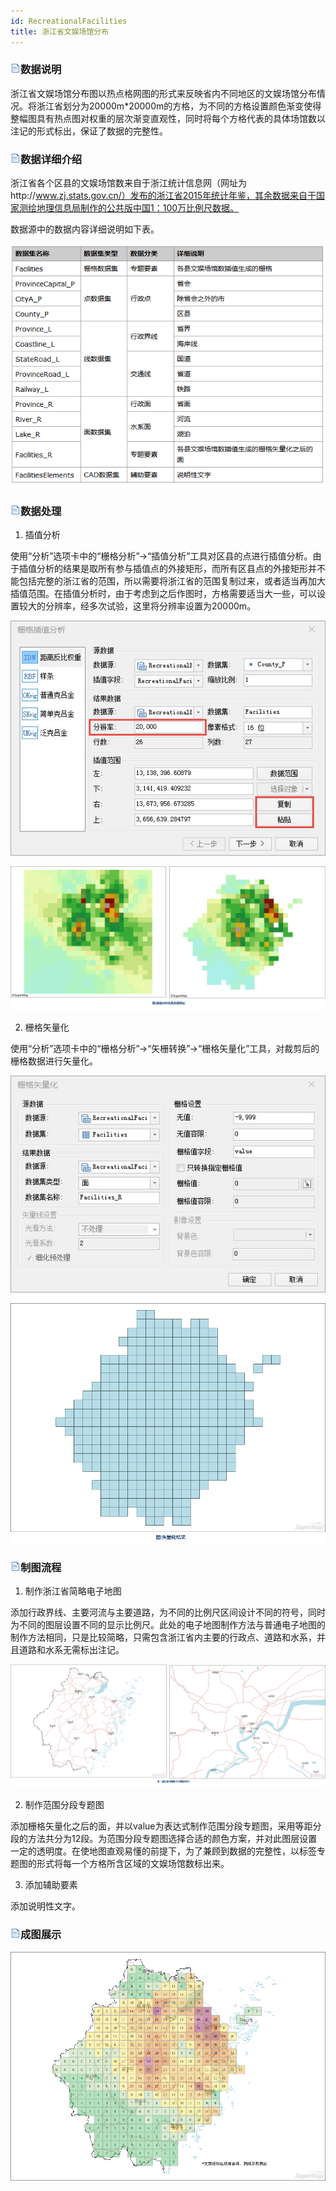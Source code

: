 ```yaml
---
id: RecreationalFacilities
title: 浙江省文娱场馆分布
---
```

### ![](../../img/Read.gif)数据说明

浙江省文娱场馆分布图以热点格网图的形式来反映省内不同地区的文娱场馆分布情况。将浙江省划分为20000m*20000m的方格，为不同的方格设置颜色渐变使得整幅图具有热点图对权重的层次渐变直观性，同时将每个方格代表的具体场馆数以注记的形式标出，保证了数据的完整性。

### ![](../../img/Read.gif)数据详细介绍

浙江省各个区县的文娱场馆数来自于浙江统计信息网（网址为http://www.zj.stats.gov.cn/）发布的浙江省2015年统计年鉴，其余数据来自于国家测绘地理信息局制作的公共版中国1：100万比例尺数据。

数据源中的数据内容详细说明如下表。  

![](img/RecreationalFacilitiesdata.png) 
  
### ![](../../img/Read.gif)数据处理

  1. 插值分析

使用“分析”选项卡中的“栅格分析”→“插值分析”工具对区县的点进行插值分析。由于插值分析的结果是取所有参与插值点的外接矩形，而所有区县点的外接矩形并不能包括完整的浙江省的范围，所以需要将浙江省的范围复制过来，或者适当再加大插值范围。在插值分析时，由于考虑到之后作图时，方格需要适当大一些，可以设置较大的分辨率，经多次试验，这里将分辨率设置为20000m。

![](img/ZJInterpolation.png)  

![](img/ZJInterpolationAfter.png)   

  2. 栅格矢量化

使用“分析”选项卡中的“栅格分析”→“矢栅转换”→“栅格矢量化”工具，对裁剪后的栅格数据进行矢量化。

![](img/GridtoVector.png)  

![](img/ZJVector.png)  


### ![](../../img/Read.gif)制图流程

  1. 制作浙江省简略电子地图

添加行政界线、主要河流与主要道路，为不同的比例尺区间设计不同的符号，同时为不同的图层设置不同的显示比例尺。此处的电子地图制作方法与普通电子地图的制作方法相同，只是比较简略，只需包含浙江省内主要的行政点、道路和水系，并且道路和水系无需标出注记。

![](img/ZJElectricMap.png)   

  2. 制作范围分段专题图

添加栅格矢量化之后的面，并以value为表达式制作范围分段专题图，采用等距分段的方法共分为12段。为范围分段专题图选择合适的颜色方案，并对此图层设置一定的透明度。在使地图直观易懂的前提下，为了兼顾到数据的完整性，以标签专题图的形式将每一个方格所含区域的文娱场馆数标出来。

  3. 添加辅助要素

添加说明性文字。

### ![](../../img/Read.gif)成图展示

![](img/RecreationalFacilities.png)  

